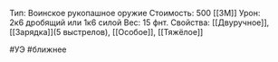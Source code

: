 Тип: Воинское рукопашное оружие
Стоимость: 500 [[ЗМ]]
Урон: 2к6 дробящий или 1к6 силой
Вес: 15 фнт.
Свойства: [[Двуручное]], [[Зарядка]](5 выстрелов), [[Особое]], [[Тяжёлое]]

#УЭ #ближнее